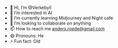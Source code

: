 - 👋 Hi, I’m @Verkebyll
- 👀 I’m interested in AI
- 🌱 I’m currently learning Midjourney and Night cafe
- 💞️ I’m looking to collaborate on anything
- 📫 How to reach me anders.roede@gmail.com
- 😄 Pronouns: He
- ⚡ Fun fact: Old

<!---
Verkebyll/Verkebyll is a ✨ special ✨ repository because its `README.md` (this file) appears on your GitHub profile.
You can click the Preview link to take a look at your changes.
--->
